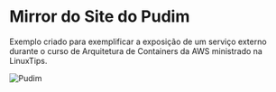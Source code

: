 # Mirror do Site do Pudim 

Exemplo criado para exemplificar a exposição de um serviço externo durante o curso de Arquitetura de Containers da AWS ministrado na LinuxTips. 

![Pudim](.github/assets/pudim.png)